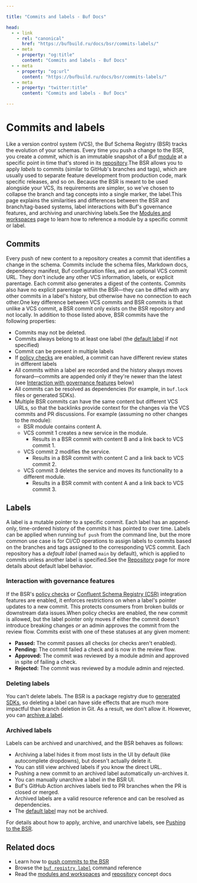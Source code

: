 ```yaml
---

title: "Commits and labels - Buf Docs"

head:
  - - link
    - rel: "canonical"
      href: "https://bufbuild.ru/docs/bsr/commits-labels/"
  - - meta
    - property: "og:title"
      content: "Commits and labels - Buf Docs"
  - - meta
    - property: "og:url"
      content: "https://bufbuild.ru/docs/bsr/commits-labels/"
  - - meta
    - property: "twitter:title"
      content: "Commits and labels - Buf Docs"

---
```


# Commits and labels

Like a version control system (VCS), the Buf Schema Registry (BSR) tracks the evolution of your schemas. Every time you push a change to the BSR, you create a _commit_, which is an immutable snapshot of a Buf [module](../../cli/modules-workspaces/) at a specific point in time that's stored in its [repository](../repositories/).The BSR allows you to apply _labels_ to commits (similar to GitHub's branches and tags), which are usually used to separate feature development from production code, mark specific releases, and so on. Because the BSR is meant to be used alongside your VCS, its requirements are simpler, so we've chosen to collapse the branch and tag concepts into a single marker, the label.This page explains the similarities and differences between the BSR and branch/tag-based systems, label interactions with Buf's governance features, and archiving and unarchiving labels.See the [Modules and workspaces](../../cli/modules-workspaces/#referencing-a-module) page to learn how to reference a module by a specific commit or label.

## Commits

Every push of new content to a repository creates a commit that identifies a change in the schema. Commits include the schema files, Markdown docs, dependency manifest, Buf configuration files, and an optional VCS commit URL. They don't include any other VCS information, labels, or explicit parentage. Each commit also generates a digest of the contents. Commits also have no explicit parentage within the BSR—they can be diffed with any other commits in a label's history, but otherwise have no connection to each other.One key difference between VCS commits and BSR commits is that unlike a VCS commit, a BSR commit only exists on the BSR repository and not locally. In addition to those listed above, BSR commits have the following properties:

- Commits may not be deleted.
- Commits always belong to at least one label (the [default label](../repositories/#default-label) if not specified)
- Commit can be present in multiple labels
- If [policy checks](../policy-checks/breaking/overview/) are enabled, a commit can have different review states in different labels
- All commits within a label are recorded and the history always moves forward—commits are appended only if they're newer than the latest (see [Interaction with governance features](#governance-interaction) below)
- All commits can be resolved as dependencies (for example, in `buf.lock` files or generated SDKs).
- Multiple BSR commits can have the same content but different VCS URLs, so that the backlinks provide context for the changes via the VCS commits and PR discussions. For example (assuming no other changes to the module):
  - BSR module contains content A.
  - VCS commit 1 creates a new service in the module.
    - Results in a BSR commit with content B and a link back to VCS commit 1.
  - VCS commit 2 modifies the service.
    - Results in a BSR commit with content C and a link back to VCS commit 2.
  - VCS commit 3 deletes the service and moves its functionality to a different module.
    - Results in a BSR commit with content A and a link back to VCS commit 3.

## Labels

A label is a mutable pointer to a specific commit. Each label has an append-only, time-ordered history of the commits it has pointed to over time. Labels can be applied when running `buf push` from the command line, but the more common use case is for CI/CD operations to assign labels to commits based on the branches and tags assigned to the corresponding VCS commit. Each repository has a _default label_ (named `main` by default), which is applied to commits unless another label is specified.See the [Repository](../repositories/#default-label) page for more details about default label behavior.

### Interaction with governance features

If the BSR's [policy checks](../policy-checks/breaking/overview/) or [Confluent Schema Registry (CSR)](../kafka/overview/) integration features are enabled, it enforces restrictions on when a label's pointer updates to a new commit. This protects consumers from broken builds or downstream data issues.When policy checks are enabled, the new commit is allowed, but the label pointer only moves if either the commit doesn't introduce breaking changes _or_ an admin approves the commit from the review flow. Commits exist with one of these statuses at any given moment:

- **Passed:** The commit passes all checks (or checks aren't enabled).
- **Pending:** The commit failed a check and is now in the review flow.
- **Approved:** The commit was reviewed by a module admin and approved in spite of failing a check.
- **Rejected:** The commit was reviewed by a module admin and rejected.

### Deleting labels

You can't delete labels. The BSR is a package registry due to [generated SDKs](../generated-sdks/overview/), so deleting a label can have side effects that are much more impactful than branch deletion in Git. As a result, we don't allow it. However, you can [archive a label](../module/publish/#archiving-and-unarchiving-labels).

### Archived labels

Labels can be archived and unarchived, and the BSR behaves as follows:

- Archiving a label hides it from most lists in the UI by default (like autocomplete dropdowns), but doesn't actually delete it.
- You can still view archived labels if you know the direct URL.
- Pushing a new commit to an archived label automatically un-archives it.
- You can manually unarchive a label in the BSR UI.
- Buf's GitHub Action archives labels tied to PR branches when the PR is closed or merged.
- Archived labels are a valid resource reference and can be resolved as dependencies.
- The [default label](../repositories/#default-label) may not be archived.

For details about how to apply, archive, and unarchive labels, see [Pushing to the BSR](../module/publish/#archiving-and-unarchiving-labels).

## Related docs

- Learn how to [push commits to the BSR](../module/publish/)
- Browse the [`buf registry label`](../../reference/cli/buf/registry/module/label/) command reference
- Read the [modules and workspaces](../../cli/modules-workspaces/) and [repository](../repositories/) concept docs
